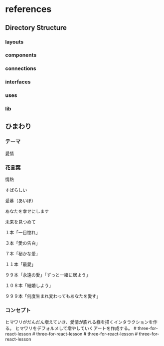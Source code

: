 # references

## Directory Structure

### layouts

### components

### connections

### interfaces

### uses

### lib


## ひまわり

### テーマ

愛情

### 花言葉

情熱

すばらしい

愛慕（あいぼ）

あなたを幸せにします

未来を見つめて

１本「一目惚れ」

３本「愛の告白」

７本「秘かな愛」

１１本「最愛」

９９本「永遠の愛」「ずっと一緒に居よう」

１０８本「結婚しよう」

９９９本「何度生まれ変わってもあなたを愛す」

### コンセプト

ヒマワリがだんだん増えていき、愛情が膨れる様を描くインタラクションを作る。
ヒマワリをデフォルメして増やしていくアートを作成する。
#   t h r e e - f o r - r e a c t - l e s s o n  
 #   t h r e e - f o r - r e a c t - l e s s o n  
 #   t h r e e - f o r - r e a c t - l e s s o n  
 #   t h r e e - f o r - r e a c t - l e s s o n  
 